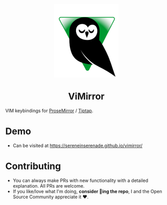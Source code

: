 <p align="center">
  <img src="src/assets/vimirror-logo.svg" width="200"/>
</p>

<h1 align="center"> ViMirror </h1>

VIM keybindings for [ProseMirror](https://prosemirror.net) / [Tiptap](https://tiptap.dev).

# Demo

- Can be visited at https://sereneinserenade.github.io/vimirror/

# Contributing

- You can always make PRs with new functionality with a detailed explanation. All PRs are welcome.
- If you like/love what I'm doing, **consider 🌟ing the repo**, I and the Open Source Community appreciate it ❤️.
